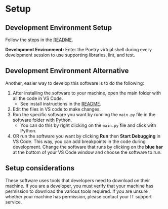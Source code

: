 # Setup

## Development Environment Setup
Follow the steps in the [README](../../README.md).

**Development Environment:**
Enter the Poetry virtual shell during every development session to use supporting libraries, lint, and test.

## Development Environment Alternative
Another, easier way to develop this software is to do the following:

1. After installing the software to your machine, open the main folder with all the code in VS Code.
   - See install instructions in the [README](../../README.md).
2. Edit the files in VS code to make changes.
3. Run the specific software you want by running the `main.py` file in the software folder with Python.
    - You can do this by right clicking on the `main.py` file and click with Python.
4. OR run the software you want by clicking **Run** then **Start Debugging** in VS Code. This way, you can add breakpoints in the code during development. Change the software that runs by clicking on the **blue bar** at the bottom of your VS Code window and choose the software to run.


## Setup considerations
These software uses tools that developers need to download on their machine. If you are a developer, you must verify that your machine has permission to download the various tools required. If you are unsure whether your machine has permission, please contact your IT support service.